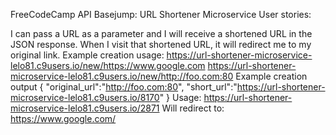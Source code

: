 FreeCodeCamp API Basejump: URL Shortener Microservice
User stories:

I can pass a URL as a parameter and I will receive a shortened URL in the JSON response.
When I visit that shortened URL, it will redirect me to my original link.
Example creation usage:
https://url-shortener-microservice-lelo81.c9users.io/new/https://www.google.com
https://url-shortener-microservice-lelo81.c9users.io/new/http://foo.com:80
Example creation output
{ "original_url":"http://foo.com:80", "short_url":"https://url-shortener-microservice-lelo81.c9users.io/8170" }
Usage:
https://url-shortener-microservice-lelo81.c9users.io/2871
Will redirect to:
https://www.google.com/